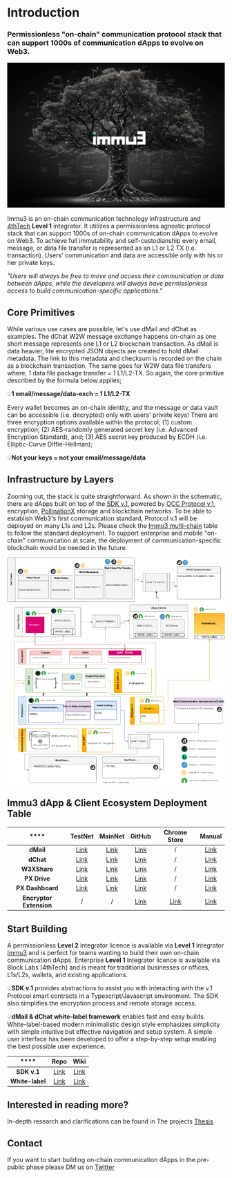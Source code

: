 # Introduction

### Permissionless "on-chain" communication protocol stack that can support 1000s of communication dApps to evolve on Web3. ### 

![immu3 creative](https://github.com/immu3-io/static-assets/blob/323c63bb25f4e923589422c156895c0fe3f30153/image/immu3_creative.png)

Immu3 is an on-chain communication technology infrastructure and [4thTech](https://github.com/4thtech) **Level 1** integrator. It utilizes a permissionless agnostic protocol stack that can support 1000s of on-chain communication dApps to evolve on Web3. To achieve full immutability and self-custodianship every email, message, or data file transfer is represented as an L1 or L2 TX (i.e. transaction). Users' communication and data are accessible only with his or her private keys.

_"Users will always be free to move and access their communication or data between dApps, while the developers will always have permissionless access to build communication-specific applications."_

## Core Primitives

While various use cases are possible, let's use dMail and dChat as examples. The dChat W2W message exchange happens on-chain as one short message represents one L1 or L2 blockchain transaction. As dMail is data heavier, lite encrypted JSON objects are created to hold dMail metadata. The link to this metadata and checksum is recorded on the chain as a blockchain transaction. The same goes for W2W data file transfers where; 1 data file package transfer = 1 L1/L2-TX. So again, the core primitive described by the formula below applies; 

💡**1 email/message/data-exch = 1 L1/L2-TX**

Every wallet becomes an on-chain identity, and the message or data vault can be accessible (i.e. decrypted) only with users' private keys! There are three encryption options available within the protocol; (1) custom encryption; (2) AES-randomly generated secret key (i.e. Advanced Encryption Standard), and; (3) AES secret key produced by ECDH (i.e. Elliptic-Curve Diffie-Hellman); 

💡**Not your keys = not your email/message/data**

## Infrastructure by Layers

Zooming out, the stack is quite straightforward. As shown in the schematic, there are dApps built on top of the [SDK v.1](https://github.com/4thtech/4thtech-sdk-js), powered by [OCC Protocol v.1](https://github.com/4thtech/smart-contracts), encryption, [PollinationX](https://github.com/pollinationx/) storage and blockchain networks. To be able to establish Web3's first communication standard, Protocol v.1 will be deployed on many L1s and L2s. Please check the [Immu3 multi-chain](https://wiki.immu3.io/infrastructure/protocol-v.1/multi-chain) table to follow the standard deployment. To support enterprise and mobile "on-chain" communication at scale, the deployment of communication-specific blockchain would be needed in the future.

![immu3 by layers](https://github.com/immu3-io/static-assets/blob/b90554bcca1a4d7696079beb1a0cab5265129afa/image/infrastructural-layer-schematic-immu3.svg)

## Immu3 dApp & Client Ecosystem Deployment Table

| ****                    | **TestNet** | **MainNet** | **GitHub** | **Chrome Store** | **Manual** |
|:-------------------------:|:-------------:|:-------------:|:------------:|:------------------:|:------------------:|
| **dMail**               | [Link](https://testnet.immu3.io)       | [Link](https://app.immu3.io)            | [Link](https://github.com/immu3-io/app.immu3.io)           | /                 | [Link](https://wiki.immu3.io/dapps-and-clients/intro-to-dmail)                 |
| **dChat**               | [Link](https://testnet.immu3.io)            | [Link](https://app.immu3.io)            | [Link](https://github.com/immu3-io/app.immu3.io)           | /                 | [Link](https://wiki.immu3.io/dapps-and-clients/intro-to-dchat)                 |
| **W3XShare**            | [Link](https://testnet.w3xshare.com)            | [Link](https://w3xshare.com)            | [Link](https://github.com/immu3-io/w3xshare.com)           | /                 | [Link](https://wiki.immu3.io/dapps-and-clients/intro-to-w3xshare)                 |
| **PX Drive**            | [Link](https://testnet.drive.pollinationx.io)            | [Link](https://drive.pollinationx.io)            | [Link](https://github.com/PollinationX/pxDrive)           | /                 | [Link](https://wiki.immu3.io/dapps-and-clients/intro-to-px-drive)                 | 
| **PX Dashboard**        | [Link](https://testnet.pollinationx.io)            | [Link](https://app.pollinationx.io)            | [Link](https://github.com/PollinationX/dapp)           | /                 | [Link](https://wiki.pollinationx.io/overview/px-dashboard)                 |
| **Encryptor Extension** | /           | /            | [Link](https://github.com/4thtech/encryptor-extension)           | [Link](https://chrome.google.com/webstore/detail/encryptor/feolajpinjjfikmmeknkdjbllbppojij?hl=en)                 | [Link](https://wiki.immu3.io/dapps-and-clients/encryptor-extension)                 |

## Start Building

A permissionless **Level 2** integrator licence is available via **Level 1** integrator [Immu3](https://wiki.immu3.io/) and is perfect for teams wanting to build their own on-chain communication dApps. Enterprise **Level 1** integrator licence is available via Block Labs [4thTech] and is meant for traditional businesses or offices, L1s/L2s, wallets, and existing applications.

💡**SDK v.1** provides abstractions to assist you with interacting with the v.1 Protocol smart contracts in a Typescript/Javascript environment. The SDK also simplifies the encryption process and remote storage access.

💡**dMail & dChat white-label framework** enables fast and easy builds. White-label-based modern minimalistic design style emphasizes simplicity with simple intuitive but effective navigation and setup system. A simple user interface has been developed to offer a step-by-step setup enabling the best possible user experience.

 ****            | **Repo** | **Wiki** |
:---------------:|:--------:|:--------:|
 **SDK v.1**     |     [Link](https://github.com/4thtech/sdk-js)     |     [Link](https://wiki.4thtech.io/docs/sdk)     |     
 **White-label** |      [Link](https://github.com/4thtech/white-label-client)    |     [Link](https://wiki.4thtech.io/docs/white-label)     |

## Interested in reading more?

In-depth research and clarifications can be found in
The projects [Thesis](https://bit.ly/immu3-thesis)

## Contact

If you want to start building on-chain communication dApps in the pre-public phase please DM us on [Twitter](https://twitter.com/immu3_io)
